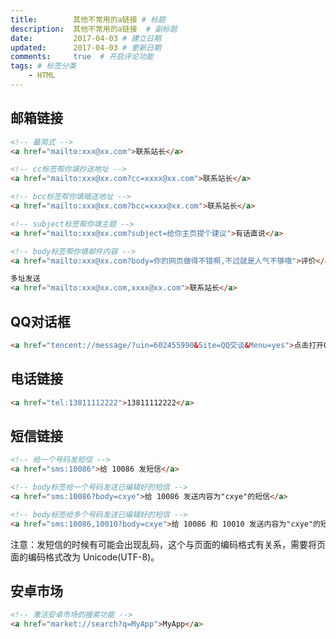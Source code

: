 ```yaml
---
title:        其他不常用的a链接 # 标题
description:  其他不常用的a链接  # 副标题
date:         2017-04-03 # 建立日期
updated:      2017-04-03 # 更新日期
comments:     true  # 开启评论功能
tags: # 标签分类
    - HTML
---
```



## 邮箱链接
```html
<!-- 最简式 -->
<a href="mailto:xxx@xx.com">联系站长</a>

<!-- cc标签帮你填抄送地址 -->
<a href="mailto:xxx@xx.com?cc=xxxx@xx.com">联系站长</a>

<!-- bcc标签帮你填暗送地址 -->
<a href="mailto:xxx@xx.com?bcc=xxxx@xx.com">联系站长</a>

<!-- subject标签帮你填主题 -->
<a href="mailto:xxx@xx.com?subject=给你主页提个建议">有话直说</a>

<!-- body标签帮你填邮件内容 -->
<a href="mailto:xxx@xx.com?body=你的网页做得不错啊,不过就是人气不够哦">评价</a>

多址发送
<a href="mailto:xxx@xx.com,xxxx@xx.com">联系站长</a>
```

## QQ对话框
```html
<a href="tencent://message/?uin=602455990&Site=QQ交谈&Menu=yes">点击打开QQ聊天对话框</a>
```

## 电话链接
```html
<a href="tel:13811112222">13811112222</a>
```

## 短信链接
```html
<!-- 给一个号码发短信 -->
<a href="sms:10086">给 10086 发短信</a>

<!-- body标签给一个号码发送已编辑好的短信 -->
<a href="sms:10086?body=cxye">给 10086 发送内容为"cxye"的短信</a>

<!-- body标签给多个号码发送已编辑好的短信 -->
<a href="sms:10086,10010?body=cxye">给 10086 和 10010 发送内容为"cxye"的短信</a>
```
注意：发短信的时候有可能会出现乱码，这个与页面的编码格式有关系，需要将页面的编码格式改为 Unicode(UTF-8)。

## 安卓市场
```html
<!-- 激活安卓市场的搜索功能 -->
<a href="market://search?q=MyApp">MyApp</a>
```
